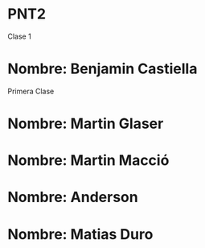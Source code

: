 # PNT2

Clase 1

# Nombre: Benjamin Castiella
Primera Clase
# Nombre: Martin Glaser
# Nombre: Martin Macció
# Nombre: Anderson 
# Nombre: Matias Duro